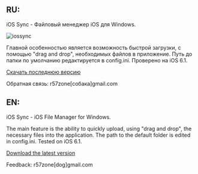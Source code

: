 <h2>RU:</h2>
iOS Sync - Файловый менеджер iOS для Windows. 

![iossync](https://cloud.githubusercontent.com/assets/9499881/5703505/f7b7531a-9a80-11e4-9d31-6349492cfeec.png)

Главной особенностью является возможность быстрой загрузки, с помощью "drag and drop", необходимых файлов в приложение.
Путь до папки по умолчанию редактируется в config.ini. Проверено на iOS 6.1.

[Скачать последнюю версию](https://github.com/r57zone/iOS-Sync/releases)

Обратная связь: r57zone[собака]gmail.com

<h2>EN:</h2>
iOS Sync - iOS File Manager for Windows.

The main feature is the ability to quickly upload, using "drag and drop", the necessary files into the application.
The path to the default folder is edited in config.ini. Tested on iOS 6.1.

[Download the latest version](https://github.com/r57zone/iOS-Sync/releases)

Feedback: r57zone[dog]gmail.com
